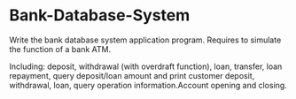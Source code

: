 # Bank-Database-System

Write the bank database system application program. Requires to simulate the function of a bank ATM. 

Including: deposit, withdrawal (with overdraft function), loan, transfer, loan repayment, query deposit/loan amount and print customer deposit, withdrawal, loan, query operation information.Account opening and closing.
